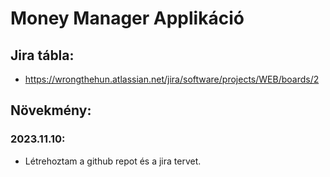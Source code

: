 # Money Manager Applikáció

## Jira tábla: 
- https://wrongthehun.atlassian.net/jira/software/projects/WEB/boards/2

## Növekmény:
### 2023.11.10:
- Létrehoztam a github repot és a jira tervet.
